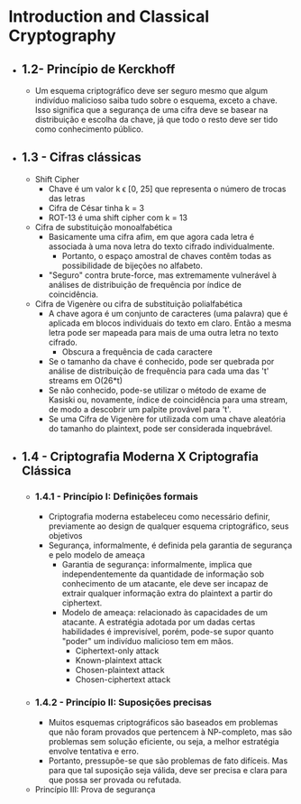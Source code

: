 # Introduction and Classical Cryptography

- ## 1.2- Princípio de Kerckhoff
    - Um esquema criptográfico deve ser seguro mesmo que algum
    indivíduo malicioso saiba tudo sobre o esquema, exceto a chave.
    Isso significa que a segurança de uma cifra deve se basear
    na distribuição e escolha da chave, já que todo o resto 
    deve ser tido como conhecimento público.

- ## 1.3 - Cifras clássicas
    - Shift Cipher
        - Chave é um valor k ϵ [0, 25] que representa o número 
        de trocas das letras
        - Cifra de César tinha k = 3
        - ROT-13 é uma shift cipher com k = 13
    - Cifra de substituição monoalfabética
        - Basicamente uma cifra afim, em que agora cada letra é
        associada à uma nova letra do texto cifrado individualmente.
            - Portanto, o espaço amostral de chaves contêm todas as 
            possibilidade de bijeções no alfabeto.
        - "Seguro" contra brute-force, mas extremamente vulnerável
        à análises de distribuição de frequência por índice de 
        coincidência.
    - Cifra de Vigenère ou cifra de substituição polialfabética
        - A chave agora é um conjunto de caracteres (uma palavra)
        que é aplicada em blocos individuais do texto em claro.
        Então a mesma letra pode ser mapeada para mais de uma
        outra letra no texto cifrado.
            - Obscura a frequência de cada caractere
        - Se o tamanho da chave é conhecido, pode ser quebrada por
        análise de distribuição de frequência para cada uma das 
        't' streams em O(26*t)
        - Se não conhecido, pode-se utilizar o método de exame de
        Kasiski ou, novamente, índice de coincidência para uma stream,
        de modo a descobrir um palpite provável para 't'.
        - Se uma Cifra de Vigenère for utilizada com uma chave 
        aleatória do tamanho do plaintext, pode ser considerada 
        inquebrável.

- ## 1.4 - Criptografia Moderna X Criptografia Clássica
    - ### 1.4.1 - Princípio I: Definições formais
        - Criptografia moderna estabeleceu como necessário definir,
        previamente ao design de qualquer esquema criptográfico, seus
        objetivos
        - Segurança, informalmente, é definida pela garantia de 
        segurança e pelo modelo de ameaça
            - Garantia de segurança: informalmente, implica que 
            independentemente da quantidade de informação sob 
            conhecimento de um atacante, ele deve ser incapaz de 
            extrair qualquer informação extra do plaintext a partir
            do ciphertext.
            - Modelo de ameaça: relacionado às capacidades de um 
            atacante. A estratégia adotada por um dadas certas habilidades
            é imprevisível, porém, pode-se supor quanto "poder" um
            indivíduo malicioso tem em mãos.
                - Ciphertext-only attack
                - Known-plaintext attack
                - Chosen-plaintext attack
                - Chosen-ciphertext attack
    - ### 1.4.2 - Princípio II: Suposições precisas
        - Muitos esquemas criptográficos são baseados em problemas que
        não foram provados que pertencem à NP-completo, mas são problemas
        sem solução eficiente, ou seja, a melhor estratégia envolve
        tentativa e erro. 
        - Portanto, pressupõe-se que são problemas de fato difíceis. Mas
        para que tal suposição seja válida, deve ser precisa e clara 
        para que possa ser provada ou refutada.
    - Princípio III: Prova de segurança
    